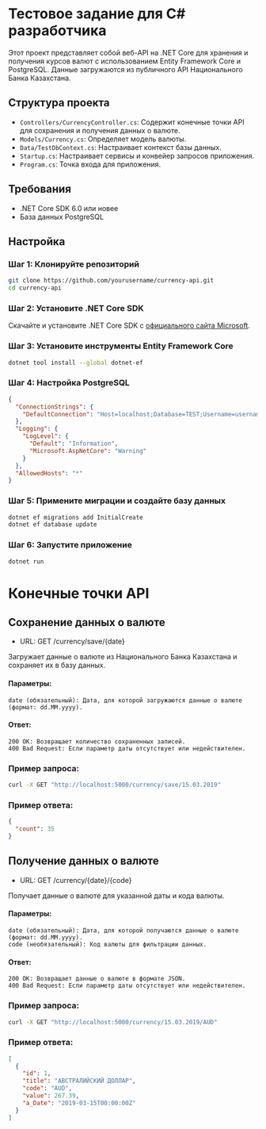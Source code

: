 # Тестовое задание для C# разработчика

Этот проект представляет собой веб-API на .NET Core для хранения и получения курсов валют с использованием Entity Framework Core и PostgreSQL. Данные загружаются из публичного API Национального Банка Казахстана.

## Структура проекта

- `Controllers/CurrencyController.cs`: Содержит конечные точки API для сохранения и получения данных о валюте.
- `Models/Currency.cs`: Определяет модель валюты.
- `Data/TestDbContext.cs`: Настраивает контекст базы данных.
- `Startup.cs`: Настраивает сервисы и конвейер запросов приложения.
- `Program.cs`: Точка входа для приложения.

## Требования

- .NET Core SDK 6.0 или новее
- База данных PostgreSQL

## Настройка

### Шаг 1: Клонируйте репозиторий

```bash
git clone https://github.com/yourusername/currency-api.git
cd currency-api
```

### Шаг 2: Установите .NET Core SDK

Скачайте и установите .NET Core SDK с [официального сайта Microsoft](https://dotnet.microsoft.com/download).

### Шаг 3: Установите инструменты Entity Framework Core

```bash
dotnet tool install --global dotnet-ef
```

### Шаг 4: Настройка PostgreSQL

```json
{
  "ConnectionStrings": {
    "DefaultConnection": "Host=localhost;Database=TEST;Username=username;Password=password"
  },
  "Logging": {
    "LogLevel": {
      "Default": "Information",
      "Microsoft.AspNetCore": "Warning"
    }
  },
  "AllowedHosts": "*"
}
```

### Шаг 5: Примените миграции и создайте базу данных

```bash
dotnet ef migrations add InitialCreate
dotnet ef database update
```

### Шаг 6: Запустите приложение
```bash
dotnet run
```

# Конечные точки API

## Сохранение данных о валюте

- URL: GET /currency/save/{date}

Загружает данные о валюте из Национального Банка Казахстана и сохраняет их в базу данных.

#### Параметры:

    date (обязательный): Дата, для которой загружаются данные о валюте (формат: dd.MM.yyyy).

#### Ответ:

    200 OK: Возвращает количество сохраненных записей.
    400 Bad Request: Если параметр даты отсутствует или недействителен.

### Пример запроса:

```bash
curl -X GET "http://localhost:5000/currency/save/15.03.2019"
```

### Пример ответа:

```json
{
  "count": 35
}
```

## Получение данных о валюте

- URL: GET /currency/{date}/{code}

Получает данные о валюте для указанной даты и кода валюты.

#### Параметры:

    date (обязательный): Дата, для которой получаются данные о валюте (формат: dd.MM.yyyy).
    code (необязательный): Код валюты для фильтрации данных.

#### Ответ:

    200 OK: Возвращает данные о валюте в формате JSON.
    400 Bad Request: Если параметр даты отсутствует или недействителен.

### Пример запроса:

```bash
curl -X GET "http://localhost:5000/currency/15.03.2019/AUD"
```

### Пример ответа:

```json
[
  {
    "id": 1,
    "title": "АВСТРАЛИЙСКИЙ ДОЛЛАР",
    "code": "AUD",
    "value": 267.39,
    "a_Date": "2019-03-15T00:00:00Z"
  }
]
```
